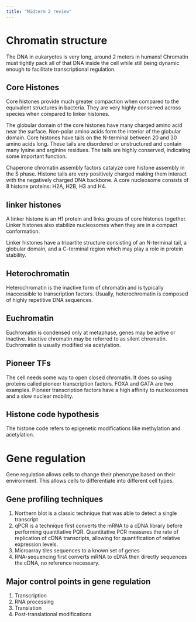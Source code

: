 ```yaml
---
title: "Midterm 2 review"
---
```


# Chromatin structure

The DNA in eukaryotes is very long, around 2 meters in humans! Chromatin must
tightly pack all of that DNA inside the cell while still being dynamic enough to
facilitate transcriptional regulation.

## Core Histones

Core histones provide much greater compaction when compared to the equivalent
structures in bacteria. They are very highly conserved across species when
compared to linker histones.

The globular domain of the core histones have many charged amino acid near the
surface. Non-polar amino acids form the interior of the globular domain. Core
histones have tails on the N-terminal between 20 and 30 amino acids long. These
tails are disordered or unstructured and contain many lysine and arginine
residues. The tails are highly conserved, indicating some important function.

Chaperone chromatin assembly factors catalyze core histone assembly in the S
phase. Histone tails are very positively charged making them interact with the
negatively charged DNA backbone. A core nucleosome consists of 8 histone
proteins: H2A, H2B, H3 and H4.

## linker histones

A linker histone is an H1 protein and links groups of core histones together.
Linker histones also stabilize nucleosomes when they are in a compact
conformation.

Linker histones have a tripartite structure consisting of an N-terminal tail, a
globular domain, and a C-terminal region which may play a role in protein
stability.

## Heterochromatin

Heterochromatin is the inactive form of chromatin and is typically inaccessible
to transcription factors. Usually, heterochromatin is composed of highly
repetitive DNA sequences.

## Euchromatin

Euchromatin is condensed only at metaphase, genes may be active or inactive.
Inactive chromatin may be referred to as silent chromatin. Euchromatin is
usually modified via acetylation.

## Pioneer TFs

The cell needs some way to open closed chromatin. It does so using proteins
called pioneer transcription factors. FOXA and GATA are two examples. Pioneer
transcription factors have a high affinity to nucleosomes and a slow nuclear
mobility.

## Histone code hypothesis

The histone code refers to epigenetic modifications like methylation and
acetylation.

# Gene regulation

Gene regulation allows cells to change their phenotype based on their
environment. This allows cells to differentiate into different cell types.

## Gene profiling techniques

1. Northern blot is a classic technique that was able to detect a single
   transcript
2. qPCR is a technique first converts the mRNA to a cDNA library before
   performing quantitative PQR. Quantitative PCR measures the rate of
   replication of cDNA transcripts, allowing for quantification of relative
   expression levels.
3. Microarray tiles sequences to a known set of genes
4. RNA-sequencing first converts mRNA to cDNA then directly sequences the cDNA,
   no reference necessary.

## Major control points in gene regulation
1. Transcription
2. RNA processing
3. Translation
4. Post-translational modifications

